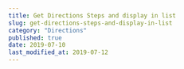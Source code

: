 ```yaml
---
title: Get Directions Steps and display in list
slug: get-directions-steps-and-display-in-list
category: "Directions"
published: true
date: 2019-07-10
last_modified_at: 2019-07-12
---
```

